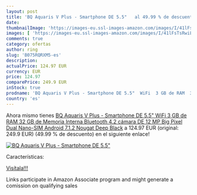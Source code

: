 ```yaml
---
layout: post
title: 'BQ Aquaris V Plus - Smartphone DE 5.5"   al 49.99 % de descuento'
date: 
thumbnailImage: 'https://images-eu.ssl-images-amazon.com/images/I/41lFsTsRwiL._SL200_.jpg'
images: [ 'https://images-eu.ssl-images-amazon.com/images/I/41lFsTsRwiL._SL200_.jpg' ]
comments: true
category: ofertas
author: ring
slug: 'B075RQRXM5-es'
description:
actualPrice: 124.97 EUR
currency: EUR
price: 124.97
comparePrice: 249.9 EUR
inStock: true
prodname: 'BQ Aquaris V Plus - Smartphone DE 5.5"  WiFi  3 GB de RAM  32 GB de Memoria Interna  Bluetooth 4.2  cámara DE 12 MP Big Pixel  Dual Nano-SIM  Android 7.1.2 Nougat   Deep Black'
country: 'es'
---
```


Ahora mismo tienes [BQ Aquaris V Plus - Smartphone DE 5.5"  WiFi  3 GB de RAM  32 GB de Memoria Interna  Bluetooth 4.2  cámara DE 12 MP Big Pixel  Dual Nano-SIM  Android 7.1.2 Nougat   Deep Black](https://www.amazon.es/dp/B075RQRXM5/?tag=tolees-21) a 124.97 EUR (original: 249.9 EUR) (49.99 %  de descuento) en el siguiente enlace!

[![BQ Aquaris V Plus - Smartphone DE 5.5"  ](https://images-eu.ssl-images-amazon.com/images/I/41lFsTsRwiL._SL200_.jpg)](https://www.amazon.es/dp/B075RQRXM5/?tag=tolees-21)

Características:


[Visítala!!!](https://www.amazon.es/dp/B075RQRXM5/?tag=tolees-21)

Links participate in Amazon Associate program and might generate a comission on qualifying sales
